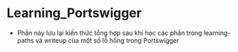 # Learning_Portswigger
- Phần này lưu lại kiến thức tổng hợp sau khi học các phần trong learning-paths và writeup của một số lỗ hổng trong Portswigger
